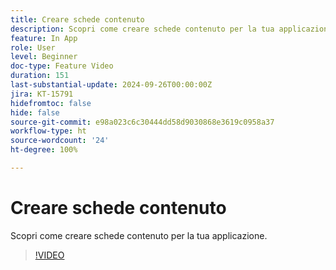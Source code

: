 ```yaml
---
title: Creare schede contenuto
description: Scopri come creare schede contenuto per la tua applicazione.
feature: In App
role: User
level: Beginner
doc-type: Feature Video
duration: 151
last-substantial-update: 2024-09-26T00:00:00Z
jira: KT-15791
hidefromtoc: false
hide: false
source-git-commit: e98a023c6c30444dd58d9030868e3619c0958a37
workflow-type: ht
source-wordcount: '24'
ht-degree: 100%

---
```



# Creare schede contenuto

Scopri come creare schede contenuto per la tua applicazione.

>[!VIDEO](https://video.tv.adobe.com/v/3434783/?learn=on)
